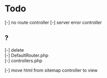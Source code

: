 # Todo

[-] no route controller
[-] server error controller  

## ?

[-] delete  
  [-] DefaultRouter.php  
  [-] controllers.php  

[-] move html from sitemap controller to view  

